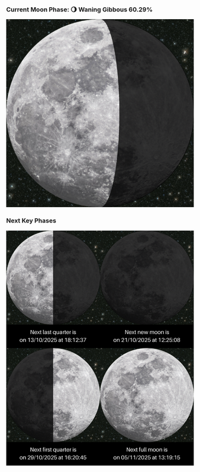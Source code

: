 ### Current Moon Phase: 🌖 Waning Gibbous 60.29%
![Moon Phase](moonphase.png)
### Next Key Phases
![Gallery](gallery.png)